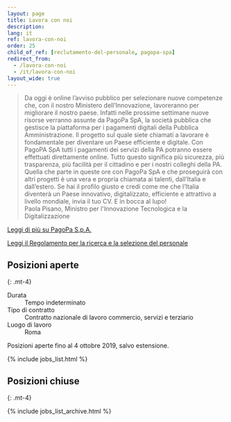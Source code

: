 ```yaml
---
layout: page
title: Lavora con noi
description: 
lang: it
ref: lavora-con-noi
order: 25
child_of_ref: [reclutamento-del-personale, pagopa-spa]
redirect_from:
  - /lavora-con-noi
  - /it/lavora-con-noi
layout_wide: true
---
```


<blockquote class="blockquote small rounded p-4 lightgrey-bg-c1">
Da oggi è online l’avviso pubblico per selezionare nuove competenze che, con il nostro Ministero dell’Innovazione, lavoreranno per migliorare il nostro paese. Infatti nelle prossime settimane nuove risorse verranno assunte da PagoPa SpA, la società pubblica che gestisce la piattaforma per i pagamenti digitali della Pubblica Amministrazione. Il progetto sul quale siete chiamati a lavorare è fondamentale per diventare un Paese efficiente e digitale. Con PagoPA SpA tutti i pagamenti dei servizi della PA potranno essere effettuati direttamente online. Tutto questo significa più sicurezza, più trasparenza, più facilità per il cittadino e per i nostri colleghi della PA. 
Quella che parte in queste ore con PagoPa SpA e che proseguirà con altri progetti è una vera e propria chiamata ai talenti, dall’Italia e dall’estero. 
Se hai il profilo giusto e credi come me che l’Italia diventerà un Paese innovativo, digitalizzato, efficiente e attrattivo a livello mondiale, invia il tuo CV. E in bocca al lupo!
<footer class="blockquote-footer p-2">Paola Pisano, Ministro per l'Innovazione Tecnologica e la Digitalizzazione</footer>
</blockquote>

[Leggi di più su PagoPa S.p.A.](/it/pagopa-spa/)

[Leggi il Regolamento per la ricerca e la selezione del personale](Regolamento_selezione_personale.pdf)

## Posizioni aperte
{: .mt-4}

<dl class="row">
  <dt class="col-sm-3">Durata</dt>
  <dd class="col-sm-9">Tempo indeterminato</dd>

  <dt class="col-sm-3">Tipo di contratto</dt>
  <dd class="col-sm-9">Contratto nazionale di lavoro commercio, servizi e terziario</dd>

  <dt class="col-sm-3">Luogo di lavoro</dt>
  <dd class="col-sm-9">Roma</dd>
</dl>

Posizioni aperte fino al 4 ottobre 2019, salvo estensione.

{% include jobs_list.html %}

## Posizioni chiuse
{: .mt-4}

{% include jobs_list_archive.html %}

